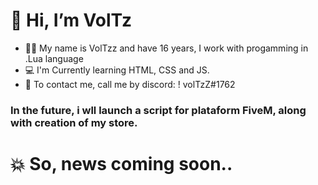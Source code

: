 # 👋 Hi, I’m VolTz

+ 👦🏽 My name is VolTzz and have 16 years, I work with progamming in .Lua language 
+ 💻 I'm Currently learning HTML, CSS and JS.
+ 🦝 To contact me, call me by discord: ! volTzZ#1762



### In the future, i wll launch a script for plataform FiveM, along with creation of my store.
# 💥 So, news coming soon..
